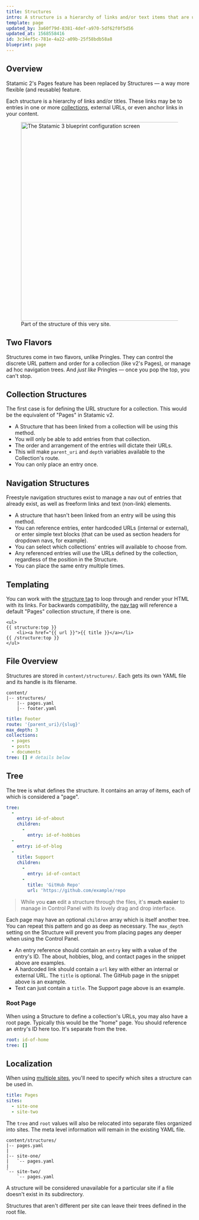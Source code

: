 ```yaml
---
title: Structures
intro: A structure is a hierarchy of links and/or text items that are used to build navigation on the front-end of your site and optionally dictate the URL structure for entire collections.
template: page
updated_by: 3a60f79d-8381-4def-a970-5df62f0f5d56
updated_at: 1568558416
id: 3c34ef5c-781e-4a22-a09b-25f58bdb58a8
blueprint: page
---
```

## Overview

Statamic 2's Pages feature has been replaced by Structures &mdash; a way more flexible (and reusable) feature.

Each structure is a hierarchy of links and/or titles. These links may be to entries in one or more [collections](/collections), external URLs, or even anchor links in your content.

<figure>
    <img src="/img/structure.png" alt="The Statamic 3 blueprint configuration screen" width="535">
    <figcaption>Part of the structure of this very site.</figcaption>
</figure>

## Two Flavors

Structures come in two flavors, unlike Pringles. They can control the discrete URL pattern and order for a collection (like v2's Pages), or manage ad hoc navigation trees. And _just like_ Pringles &mdash; once you pop the top, you can't stop.


## Collection Structures

The first case is for defining the URL structure for a collection. This would be the equivalent of "Pages" in Statamic v2.

- A Structure that has been linked from a collection will be using this method.
- You will only be able to add entries from that collection.
- The order and arrangement of the entries will dictate their URLs.
- This will make `parent_uri` and `depth` variables available to the Collection's route.
- You can only place an entry once.

## Navigation Structures

Freestyle navigation structures exist to manage a nav out of entries that already exist, as well as freeform links and text (non-link) elements.


- A structure that hasn't been linked from an entry will be using this method.
- You can reference entries, enter hardcoded URLs (internal or external), or enter simple text blocks (that can be used as section headers for dropdown navs, for example).
- You can select which collections' entries will available to choose from.
- Any referenced entries will use the URLs defined by the collection, regardless of the position in the Structure.
- You can place the same entry multiple times.

## Templating

You can work with the [structure tag](/tags/structure) to loop through and render your HTML with its links. For backwards compatibility, the [nav tag](/tags/nav) will reference a default "Pages" collection structure, if there is one.

```
<ul>
{{ structure:top }}
    <li><a href="{{ url }}">{{ title }}</a></li>
{{ /structure:top }}
</ul>
```


## File Overview

Structures are stored in `content/structures/`. Each gets its own YAML file and its handle is its filename.

```
content/
|-- structures/
    |-- pages.yaml
    |-- footer.yaml
```

``` yaml
title: Footer
route: '{parent_uri}/{slug}'
max_depth: 3
collections:
  - pages
  - posts
  - documents
tree: [] # details below
```

## Tree

The tree is what defines the structure. It contains an array of items, each of which is considered a "page".

``` yaml
tree:
  -
    entry: id-of-about
    children:
      -
        entry: id-of-hobbies
  -
    entry: id-of-blog
  -
    title: Support
    children:
      -
        entry: id-of-contact
      -
        title: 'GitHub Repo'
        url: 'https://github.com/example/repo
```

>  While you **can** edit a structure through the files, it's **much easier** to manage in Control Panel with its lovely drag and drop interface.

Each page may have an optional `children` array which is itself another tree. You can repeat this pattern and go as deep as necessary. The `max_depth` setting on the Structure will prevent you from placing pages any deeper when using the Control Panel.

- An entry reference should contain an `entry` key with a value of the entry's ID. The about, hobbies, blog, and contact pages in the snippet above are examples.
- A hardcoded link should contain a `url` key with either an internal or external URL. The `title` is optional. The GitHub page in the snippet above is an example.
- Text can just contain a `title`. The Support page above is an example.

### Root Page

When using a Structure to define a collection's URLs, you may also have a root page. Typically this would be the "home" page. You should reference an entry's ID here too. It's separate from the tree.

``` yaml
root: id-of-home
tree: []
```

## Localization

When using [multiple sites](/multi-site), you'll need to specify which sites a structure can be used in.

``` yaml
title: Pages
sites:
  - site-one
  - site-two
```

The `tree` and `root` values will also be relocated into separate files organized into sites. The meta level information will remain in the existing YAML file.

```
content/structures/
|-- pages.yaml
|
|-- site-one/
|   `-- pages.yaml
|
`-- site-two/
    `-- pages.yaml
```

A structure will be considered unavailable for a particular site if a file doesn't exist in its subdirectory.

Structures that aren't different per site can leave their trees defined in the root file.

